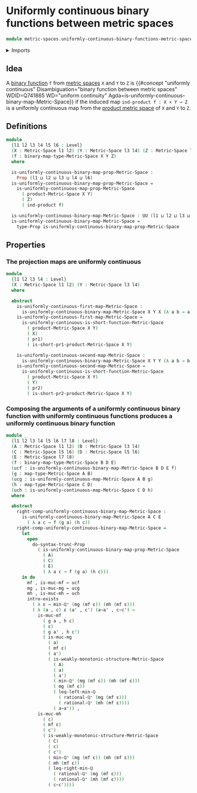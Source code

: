 # Uniformly continuous binary functions between metric spaces

```agda
module metric-spaces.uniformly-continuous-binary-functions-metric-spaces where
```

<details><summary>Imports</summary>

```agda
open import elementary-number-theory.minimum-rational-numbers
open import elementary-number-theory.positive-rational-numbers

open import foundation.cartesian-product-types
open import foundation.dependent-pair-types
open import foundation.existential-quantification
open import foundation.function-types
open import foundation.propositional-truncations
open import foundation.propositions
open import foundation.universe-levels

open import metric-spaces.continuous-functions-metric-spaces
open import metric-spaces.functions-metric-spaces
open import metric-spaces.metric-spaces
open import metric-spaces.products-metric-spaces
open import metric-spaces.short-functions-metric-spaces
open import metric-spaces.uniformly-continuous-functions-metric-spaces
```

</details>

## Idea

A [binary function](metric-spaces.functions-metric-spaces.md) `f` from
[metric spaces](metric-spaces.metric-spaces.md) `X` and `Y` to `Z` is
{{#concept "uniformly continuous" Disambiguation="binary function between metric spaces" WDID=Q741865 WD="uniform continuity" Agda=is-uniformly-continuous-binary-map-Metric-Space}}
if the induced map `ind-product f : X × Y → Z` is a uniformly continuous map
from the [product metric space](metric-spaces.products-metric-spaces.md) of `X`
and `Y` to `Z`.

## Definitions

```agda
module _
  {l1 l2 l3 l4 l5 l6 : Level}
  (X : Metric-Space l1 l2) (Y : Metric-Space l3 l4) (Z : Metric-Space l5 l6)
  (f : binary-map-type-Metric-Space X Y Z)
  where

  is-uniformly-continuous-binary-map-prop-Metric-Space :
    Prop (l1 ⊔ l2 ⊔ l3 ⊔ l4 ⊔ l6)
  is-uniformly-continuous-binary-map-prop-Metric-Space =
    is-uniformly-continuous-map-prop-Metric-Space
      ( product-Metric-Space X Y)
      ( Z)
      ( ind-product f)

  is-uniformly-continuous-binary-map-Metric-Space : UU (l1 ⊔ l2 ⊔ l3 ⊔ l4 ⊔ l6)
  is-uniformly-continuous-binary-map-Metric-Space =
    type-Prop is-uniformly-continuous-binary-map-prop-Metric-Space
```

## Properties

### The projection maps are uniformly continuous

```agda
module _
  {l1 l2 l3 l4 : Level}
  (X : Metric-Space l1 l2) (Y : Metric-Space l3 l4)
  where

  abstract
    is-uniformly-continuous-first-map-Metric-Space :
      is-uniformly-continuous-binary-map-Metric-Space X Y X (λ a b → a)
    is-uniformly-continuous-first-map-Metric-Space =
      is-uniformly-continuous-is-short-function-Metric-Space
        ( product-Metric-Space X Y)
        ( X)
        ( pr1)
        ( is-short-pr1-product-Metric-Space X Y)

    is-uniformly-continuous-second-map-Metric-Space :
      is-uniformly-continuous-binary-map-Metric-Space X Y Y (λ a b → b)
    is-uniformly-continuous-second-map-Metric-Space =
      is-uniformly-continuous-is-short-function-Metric-Space
        ( product-Metric-Space X Y)
        ( Y)
        ( pr2)
        ( is-short-pr2-product-Metric-Space X Y)
```

### Composing the arguments of a uniformly continuous binary function with uniformly continuous functions produces a uniformly continuous binary function

```agda
module _
  {l1 l2 l3 l4 l5 l6 l7 l8 : Level}
  (A : Metric-Space l1 l2) (B : Metric-Space l3 l4)
  (C : Metric-Space l5 l6) (D : Metric-Space l5 l6)
  (E : Metric-Space l7 l8)
  (f : binary-map-type-Metric-Space B D E)
  (ucf : is-uniformly-continuous-binary-map-Metric-Space B D E f)
  (g : map-type-Metric-Space A B)
  (ucg : is-uniformly-continuous-map-Metric-Space A B g)
  (h : map-type-Metric-Space C D)
  (uch : is-uniformly-continuous-map-Metric-Space C D h)
  where

  abstract
    right-comp-uniformly-continuous-binary-map-Metric-Space :
      is-uniformly-continuous-binary-map-Metric-Space A C E
        ( λ a c → f (g a) (h c))
    right-comp-uniformly-continuous-binary-map-Metric-Space =
      let
        open
          do-syntax-trunc-Prop
            ( is-uniformly-continuous-binary-map-prop-Metric-Space
              ( A)
              ( C)
              ( E)
              ( λ a c → f (g a) (h c)))
      in do
        mf , is-muc-mf ← ucf
        mg , is-muc-mg ← ucg
        mh , is-muc-mh ← uch
        intro-exists
          ( λ ε → min-ℚ⁺ (mg (mf ε)) (mh (mf ε)))
          ( λ (a , c) ε (a' , c') (a~a' , c~c') →
            is-muc-mf
              ( g a , h c)
              ( ε)
              ( g a' , h c')
              ( is-muc-mg
                ( a)
                ( mf ε)
                ( a')
                ( is-weakly-monotonic-structure-Metric-Space
                  ( A)
                  ( a)
                  ( a')
                  ( min-ℚ⁺ (mg (mf ε)) (mh (mf ε)))
                  ( mg (mf ε))
                  ( leq-left-min-ℚ
                    ( rational-ℚ⁺ (mg (mf ε)))
                    ( rational-ℚ⁺ (mh (mf ε))))
                  ( a~a')) ,
            is-muc-mh
              ( c)
              ( mf ε)
              ( c')
              ( is-weakly-monotonic-structure-Metric-Space
                ( C)
                ( c)
                ( c')
                ( min-ℚ⁺ (mg (mf ε)) (mh (mf ε)))
                ( mh (mf ε))
                ( leq-right-min-ℚ
                  ( rational-ℚ⁺ (mg (mf ε)))
                  ( rational-ℚ⁺ (mh (mf ε))))
                ( c~c'))))
```
